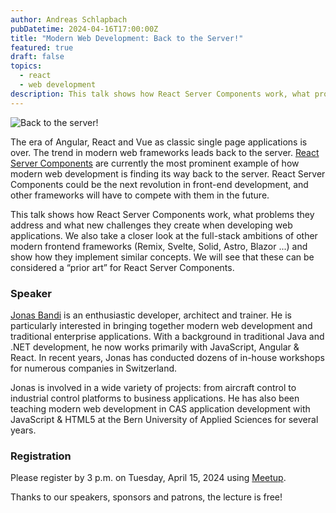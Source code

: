 ```yaml
---
author: Andreas Schlapbach
pubDatetime: 2024-04-16T17:00:00Z
title: "Modern Web Development: Back to the Server!"
featured: true
draft: false
topics:
  - react
  - web development
description: This talk shows how React Server Components work, what problems they address and what new challenges they create when developing web applications. We also take a closer look at the full-stack ambitions of other modern frontend frameworks.
---
```


![Back to the server!](@assets/images/back-to-the-server.webp)

The era of Angular, React and Vue as classic single page applications is over. The trend in modern web frameworks leads back to the server. [React Server Components](https://vercel.com/blog/understanding-react-server-components) are currently the most prominent example of how modern web development is finding its way back to the server. React Server Components could be the next revolution in front-end development, and other frameworks will have to compete with them in the future.

This talk shows how React Server Components work, what problems they address and what new challenges they create when developing web applications. We also take a closer look at the full-stack ambitions of other modern frontend frameworks (Remix, Svelte, Solid, Astro, Blazor ...) and show how they implement similar concepts. We will see that these can be considered a “prior art” for React Server Components.

### Speaker

[Jonas Bandi](https://www.linkedin.com/in/jonasbandi/) is an enthusiastic developer, architect and trainer. He is particularly interested in bringing together modern web development and traditional enterprise applications. With a background in traditional Java and .NET development, he now works primarily with JavaScript, Angular & React. In recent years, Jonas has conducted dozens of in-house workshops for numerous companies in Switzerland.

Jonas is involved in a wide variety of projects: from aircraft control to industrial control platforms to business applications. He has also been teaching modern web development in CAS application development with JavaScript & HTML5 at the Bern University of Applied Sciences for several years.

### Registration

Please register by 3 p.m. on Tuesday, April 15, 2024 using [Meetup](https://www.meetup.com/guild42ch/events/298694012/).

Thanks to our speakers, sponsors and patrons, the lecture is free!
